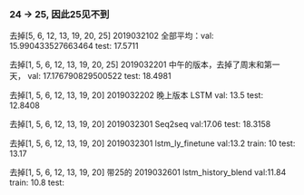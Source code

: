 
### 24 -> 25, 因此25见不到
去掉[5, 6, 12, 13, 19, 20, 25]
2019032102 全部平均：val: 15.990433527663464  test: 17.5711 

去掉[1, 5, 6, 12, 13, 19, 20, 25]
2019032201 中午的版本，去掉了周末和第一天， val: 17.176790829500522 test: 18.4981

去掉[1, 5, 6, 12, 13, 19, 20]
2019032202 晚上版本 LSTM val: 13.5 test: 12.8408

去掉[1, 5, 6, 12, 13, 19, 20] 
2019032301 Seq2seq val:17.06 test:  18.3158


去掉[1, 5, 6, 12, 13, 19, 20] 
2019032301 lstm_ly_finetune val:13.2 train: 10 test:  13.17

去掉[1, 5, 6, 12, 13, 19, 20] 
带25的
2019032601 lstm_history_blend val:11.84 train: 10.8 test: 
